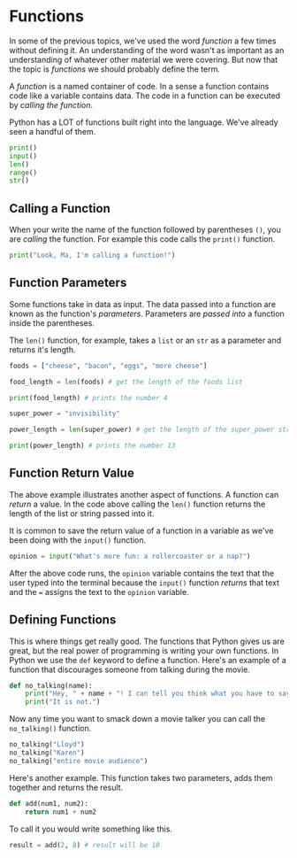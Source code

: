 # Functions

In some of the previous topics, we've used the word _function_ a few times without defining it. An understanding of the word wasn't as important as an understanding of whatever other material we were covering. But now that the topic is _functions_ we should probably define the term.

A _function_ is a named container of code. In a sense a function contains code like a variable contains data. The code in a function can be executed by _calling the function_.

Python has a LOT of functions built right into the language. We've already seen a handful of them.

```python
print()
input()
len()
range()
str()
```

## Calling a Function

When your write the name of the function followed by parentheses `()`, you are _calling_ the function. For example this code calls the `print()` function.

```python
print("Look, Ma, I'm calling a function!")
```

## Function Parameters

Some functions take in data as input. The data passed into a function are known as the function's _parameters_. Parameters are _passed into_ a function inside the parentheses.

The `len()` function, for example, takes a `list` or an `str` as a parameter and returns it's length.

```python
foods = ["cheese", "bacon", "eggs", "more cheese"]

food_length = len(foods) # get the length of the foods list

print(food_length) # prints the number 4
```

```python
super_power = "invisibility"

power_length = len(super_power) # get the length of the super_power string

print(power_length) # prints the number 13
```

## Function Return Value

The above example illustrates another aspect of functions. A function can _return_ a value. In the code above calling the `len()` function returns the length of the list or string passed into it.

It is common to save the return value of a function in a variable as we've been doing with the `input()` function.

```python
opinion = input("What's more fun: a rollercoaster or a nap?")
```

After the above code runs, the `opinion` variable contains the text that the user typed into the terminal because the `input()` function _returns_ that text and the `=` assigns the text to the `opinion` variable.

## Defining Functions

This is where things get really good. The functions that Python gives us are great, but the real power of programming is writing your own functions. In Python we use the `def` keyword to define a function. Here's an example of a function that discourages someone from talking during the movie.

```python
def no_talking(name):
    print("Hey, " + name + "! I can tell you think what you have to say is important.")
    print("It is not.")
```

Now any time you want to smack down a movie talker you can call the `no_talking()` function.

```python
no_talking("Lloyd")
no_talking("Karen")
no_talking("entire movie audience")
```

Here's another example. This function takes two parameters, adds them together and returns the result.

```python
def add(num1, num2):
    return num1 + num2
```

To call it you would write something like this.

```python
result = add(2, 8) # result will be 10
```
